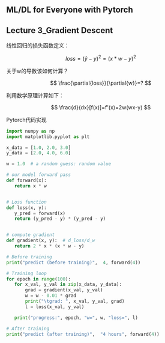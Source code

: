 ## ML/DL for Everyone with Pytorch

## Lecture 3_Gradient Descent

线性回归的损失函数定义：

$$ loss = (\hat{y}-y)^2 = (x*w-y)^2 $$

关于w的导数该如何计算？

$$ \frac{\partial{loss}}{\partial{w}}=? $$

利用数学原理计算如下：

$$ \frac{d}{dx}[f(x)]=f'(x)=2w(wx-y) $$

Pytorch代码实现

```python
import numpy as np
import matplotlib.pyplot as plt

x_data = [1.0, 2.0, 3.0]
y_data = [2.0, 4.0, 6.0]

w = 1.0  # a random guess: random value

# our model forward pass
def forward(x):
   return x * w


# Loss function
def loss(x, y):
   y_pred = forward(x)
   return (y_pred - y) * (y_pred - y)


# compute gradient
def gradient(x, y):  # d_loss/d_w
   return 2 * x * (x * w - y)

# Before training
print("predict (before training)",  4, forward(4))

# Training loop
for epoch in range(100):
   for x_val, y_val in zip(x_data, y_data):
       grad = gradient(x_val, y_val)
       w = w - 0.01 * grad
       print("\tgrad: ", x_val, y_val, grad)
       l = loss(x_val, y_val)

   print("progress:", epoch, "w=", w, "loss=", l)

# After training
print("predict (after training)",  "4 hours", forward(4))
```

